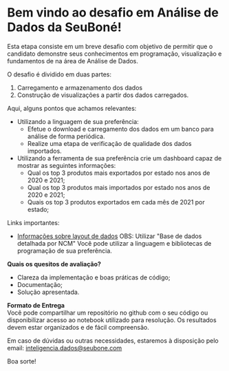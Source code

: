 # Bem vindo ao desafio em Análise de Dados da SeuBoné!

Esta etapa consiste em um breve desafio com objetivo de permitir que o candidato demonstre seus conhecimentos em programação, visualização e fundamentos de na área de Análise de Dados.

O desafio é dividido em duas partes:

1. Carregamento e armazenamento dos dados
2. Construção de visualizações a partir dos dados carregados.

Aqui, alguns pontos que achamos relevantes:
- Utilizando a linguagem de sua preferência:
  - Efetue o download e carregamento dos dados em um banco para análise de forma periódica.
  - Realize uma etapa de verificação de qualidade dos dados importados.
- Utilizando a ferramenta de sua preferência crie um dashboard capaz de mostrar as seguintes informações:
  - Qual os top 3 produtos mais exportados por estado nos anos de 2020 e 2021;
  - Qual os top 3 produtos mais importados por estado nos anos de 2020 e 2021;
  - Quais os top 3 produtos exportados em cada mês de 2021 por estado;

Links importantes:
- [Informações sobre layout de dados](https://www.gov.br/produtividade-e-comercio-exterior/pt-br/assuntos/comercio-exterior/estatisticas/base-de-dados-bruta
)
OBS: Utilizar "Base de dados detalhada por NCM"
Você pode utilizar a linguagem e bibliotecas de programação de sua preferência.

**Quais os quesitos de avaliação?** <br>

- Clareza da implementação e boas práticas de código;
- Documentação;
- Solução apresentada.

**Formato de Entrega** <br>
Você pode compartilhar um repositório no github com o seu código ou disponibilizar acesso ao notebook utilizado para resolução. Os resultados devem estar organizados e de fácil compreensão. <br>

Em caso de dúvidas ou outras necessidades, estaremos à disposição pelo email: inteligencia.dados@seubone.com

Boa sorte!

